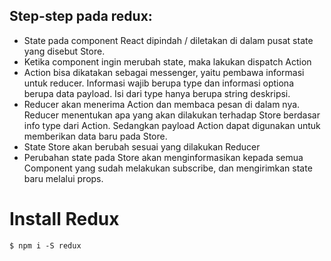 ## Step-step pada redux:
- State pada component React dipindah / diletakan di dalam pusat state yang disebut Store.
- Ketika component ingin merubah state, maka lakukan dispatch Action
- Action bisa dikatakan sebagai messenger, yaitu pembawa informasi untuk reducer. Informasi wajib berupa type dan informasi optiona berupa data payload. Isi dari type hanya berupa string deskripsi.
- Reducer akan menerima Action dan membaca pesan di dalam nya. Reducer menentukan apa yang akan dilakukan terhadap Store berdasar info type dari Action. Sedangkan payload Action dapat digunakan untuk memberikan data baru pada Store.
- State Store akan berubah sesuai yang dilakukan Reducer
- Perubahan state pada Store akan menginformasikan kepada semua Component yang sudah melakukan subscribe, dan mengirimkan state baru melalui props.


# Install Redux
`$ npm i -S redux`